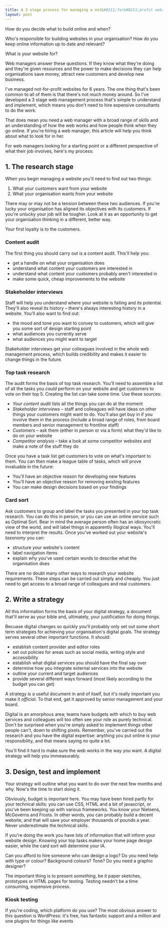 ```yaml
---
title: A 3 stage process for managing a not&#8211;for&#8211;profit website
layout: post
---
```


How do you decide what to build online and when?

Who's responsible for building websites in your organisation? How do you keep online information up to date and relevant?

What is your website for?

Web managers answer these questions. If they know what they're doing and they're given resources and the power to make decisions they can help organisations save money, attract new customers and develop new business.

I've managed not-for-profit websites for 6 years. The one thing that's been common to all of them is that there's not much money around. So I've developed a 3 stage web management process that's simple to understand and implement, which means you don't need to hire expensive consultants to do the work.

That does mean you need a web manager with a broad range of skills and an understanding of how the web works and how people think when they go online. If you're hiring a web manager, this article will help you think about what to look for in her.

For web managers looking for a starting point or a different perspective of what their job involves, here's my process:

## 1. The research stage

When you begin managing a website you'll need to find out two things:

1. What your customers want from your website
2. What your organisation wants from your website

There may or may not be a tension between these two audiences. If you're lucky your organisation has aligned its objectives with its customers. If you're unlucky your job will be tougher. Look at it as an opportunity to get your organisation thinking in a different, better way.

Your first loyalty is to the customers.

### Content audit

The first thing you should carry out is a content audit. This'll help you:

- get a handle on what your organisation does
- understand what content your customers are interested in
- understand what content your customers probably aren't interested in
- make some quick, cheap improvements to the website

### Stakeholder interviews

Staff will help you understand where your website is failing and its potential. They'll also reveal its history &#8211; there's always interesting history in a website. You'll also want to find out:

- the mood and tone you want to convey to customers, which will give you some sort of design starting point
- what audiences you currently serve
- what audiences you might want to target

Stakeholder interviews get your colleagues involved in the whole web management process, which builds credibility and makes it easier to change things in the future.

### Top task research

The audit forms the basis of top task research. You'll need to assemble a list of all the tasks you _could_ perform on your website and get customers to vote on their top 5. Creating the list can take some time. Use these sources:

- _Your content audit_ lists all the things you can do at the moment
- _Stakeholder interviews_ &#8211; staff and colleagues will have ideas on other things your customers might want to do. You'll also get buy in if you involve them in the process (include a broad range of roles, from board members and senior management to frontline staff)
- _Customers_ &#8211; ask them (either in person or via a form) what they'd like to do on your website
- _Competitor analysis_ &#8211; take a look at some competitor websites and make a note of the stuff they do

Once you have a task list get customers to vote on what's important to them. You can then make a league table of tasks, which will prove invaluable in the future:

- You'll have an objective reason for developing new features
- You'll have an objective reason for removing existing features
- You can make design decisions based on your findings

### Card sort

Ask customers to group and label the tasks you presented in your top task research. You can do this in person, or you can use an online service such as Optimal Sort. Bear in mind the average person often has an idiosyncratic view of the world, and will label things in apparently illogical ways. You'll need to interpret the results. Once you've worked out your website's _taxonomy_ you can:

- structure your website's content
- label navigation items
- explain why you've used certain words to describe what the organisation does

There are no doubt many other ways to research your website requirements. These steps can be carried out simply and cheaply. You just need to get access to a broad range of colleagues and real customers.

## 2. Write a strategy

All this information forms the basis of your digital strategy, a document that'll serve as your bible and, ultimately, your justification for doing things.

Becuase digital changes so quickly you'll probably only set out some short term strategies for achieving your organisation's digital goals. The strategy serves several other important functions. It should:

- establish content provider and editor roles
- set out policies for areas such as social media, writing style and accessibility
- establish what digital services you should have the final say over
- determine how you integrate external services into the website
- outline your current and target audiences
- provide several different ways forward (most likely according to the budget you can get)

A strategy is a useful document in and of itself, but it's really important you make it _official_. To that end, get it approved by senior management and your board.

Digital is an amorphous area; teams have budgets with which to buy web services and colleagues will too often see your role as purely technical. Don't be surprised when you're simply asked to implement things other people can't, down to shifting pixels. Remember, you've carried out the research and you have the digital expertise: anything you put online is your responsibility, and that means saying _no_ quite a lot.

You'll find it hard to make sure the web works in the way you want. A digital strategy will help you immeasurably.

## 3. Design, test and implement

Your strategy will outline what you want to do over the next few months and why. Now's the time to start doing it.

Obviously, budget is important here. You may have been hired partly for your technical skills: you can use CSS, HTML and a bit of javascript, or you've been keeping up with various frameworks. You know your Nielsens, McGoverns and Frosts. In other words, you can probably build a decent website, and that will save your employer thousands of pounds a year. Never underestimate the technical skills.

If you're doing the work you have lots of information that will inform your website design. Knowing your top tasks makes your home page design easier, while the card sort will determine your IA.

Can you afford to hire someone who can design a logo? Do you need help with type or colour? Background colours? Tone? Do you need a graphic designer?

The important thing is to present _something_, be it paper sketches, prototypes or HTML pages for testing. Testing needn't be a time consuming, expensive process.

### Kiosk testing

If you're coding, which platform do you use? The most obvious answer to this question is WordPress: it's free, has fantastic support and a million and one plugins for things like events
